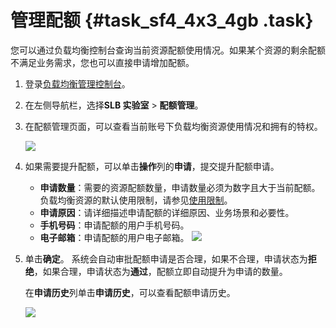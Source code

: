 # 管理配额 {#task_sf4_4x3_4gb .task}

您可以通过负载均衡控制台查询当前资源配额使用情况。如果某个资源的剩余配额不满足业务需求，您也可以直接申请增加配额。

1.  登录[负载均衡管理控制台](https://slb.console.aliyun.com/slb)。 
2.  在左侧导航栏，选择**SLB 实验室** \> **配额管理**。 
3.  在配额管理页面，可以查看当前账号下负载均衡资源使用情况和拥有的特权。 

    ![](http://static-aliyun-doc.oss-cn-hangzhou.aliyuncs.com/assets/img/120245/155954189238138_zh-CN.png)

4.  如果需要提升配额，可以单击**操作**列的**申请**，提交提升配额申请。 

    -   **申请数量**：需要的资源配额数量，申请数量必须为数字且大于当前配额。负载均衡资源的默认使用限制，请参见[使用限制](intl.zh-CN/产品限制/使用限制.md#)。
    -   **申请原因**：请详细描述申请配额的详细原因、业务场景和必要性。
    -   **手机号码**：申请配额的用户手机号码。
    -   **电子邮箱**：申请配额的用户电子邮箱。
    ![](http://static-aliyun-doc.oss-cn-hangzhou.aliyuncs.com/assets/img/120245/155954189238136_zh-CN.png)

5.  单击**确定**。 系统会自动审批配额申请是否合理，如果不合理，申请状态为**拒绝**，如果合理，申请状态为**通过**，配额立即自动提升为申请的数量。

    在**申请历史**列单击**申请历史**，可以查看配额申请历史。

    ![](http://static-aliyun-doc.oss-cn-hangzhou.aliyuncs.com/assets/img/120245/155954189238137_zh-CN.png)


